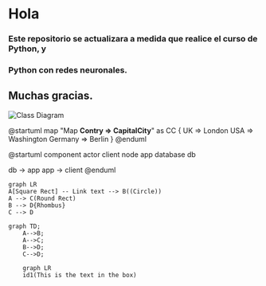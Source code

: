 # Hola
### Este repositorio se actualizara a medida que realice el curso de Python, y
### Python con redes neuronales.
## Muchas gracias. 

![Class Diagram](http://www.plantuml.com/plantuml/proxy?src=https://raw.githubusercontent.com/Zingam/Markdown-Document-UML-Use-Test/master/UML/Instance.puml)

@startuml
map "Map **Contry => CapitalCity**" as CC {
 UK => London
 USA => Washington
 Germany => Berlin
}
@enduml

@startuml component
actor client
node app
database db

db -> app
app -> client
@enduml

```mermaid
graph LR
A[Square Rect] -- Link text --> B((Circle))
A --> C(Round Rect)
B --> D{Rhombus}
C --> D

graph TD;
    A-->B;
    A-->C;
    B-->D;
    C-->D;
    
    graph LR
    id1(This is the text in the box)
